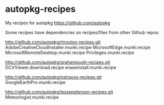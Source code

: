 autopkg-recipes
===============

My recipes for autopkg https://github.com/autopkg

Some recipes have dependencies on recipes/files from other Github repos:

http://github.com/autopkg/rtrouton-recipes.git
	AdobeCreativeCloudInstaller.munki.recipe
	MicrosoftEdge.munki.recipe
	MicrosoftRemoteDesktop.munki.recipe
	Privileges.munki.recipe

http://github.com/autopkg/grahampugh-recipes.git
	DCVViewer.download.recipe
	eraseinstall.munki.recipe

http://github.com/autopkg/nstrauss-recipes.git
	GoogleEarthPro.munki.recipe

http://github.com/autopkg/jessepeterson-recipes.git
	Meteorlogist.munki.recipe